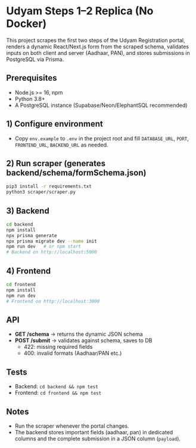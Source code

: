 # Udyam Steps 1–2 Replica (No Docker)

This project scrapes the first two steps of the Udyam Registration portal, renders a dynamic React/Next.js form from the scraped schema,
validates inputs on both client and server (Aadhaar, PAN), and stores submissions in PostgreSQL via Prisma.

## Prerequisites
- Node.js >= 16, npm
- Python 3.8+
- A PostgreSQL instance (Supabase/Neon/ElephantSQL recommended)

## 1) Configure environment
- Copy `env.example` to `.env` in the project root and fill `DATABASE_URL`, `PORT`, `FRONTEND_URL`, `BACKEND_URL` as needed.

## 2) Run scraper (generates backend/schema/formSchema.json)
```bash
pip3 install -r requirements.txt
python3 scraper/scraper.py
```

## 3) Backend
```bash
cd backend
npm install
npx prisma generate
npx prisma migrate dev --name init
npm run dev   # or npm start
# Backend on http://localhost:5000
```

## 4) Frontend
```bash
cd frontend
npm install
npm run dev
# Frontend on http://localhost:3000
```

## API
- **GET /schema** -> returns the dynamic JSON schema
- **POST /submit** -> validates against schema, saves to DB
  - 422: missing required fields
  - 400: invalid formats (Aadhaar/PAN etc.)

## Tests
- Backend: `cd backend && npm test`
- Frontend: `cd frontend && npm test`

## Notes
- Run the scraper whenever the portal changes.
- The backend stores important fields (aadhaar, pan) in dedicated columns and the complete submission in a JSON column (`payload`).
